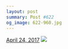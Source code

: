 ```yaml
---
layout: post
summary: Post #622
og_image: 622-960.jpg
---
```


<p>
  <time><a href="/622">April 24, 2017</a></time>
  <a href="/622"><img src="{{ site.assets_url }}/622-480.jpg" srcset="{{ site.assets_url }}/622-240.jpg 240w, {{ site.assets_url }}/622-480.jpg 480w, {{ site.assets_url }}/622-720.jpg 720w, {{ site.assets_url }}/622-960.jpg 960w" sizes="(min-width: 700px) 50vw, calc(100vw - 2rem)" /></a>
</p>
